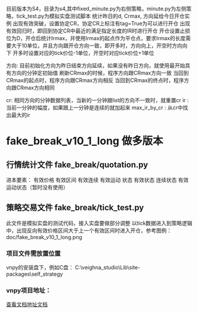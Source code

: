 目前版本为S4，目录为s4,其中fixed_minute.py为右侧策略，minute.py为左侧策略，tick_test.py为模拟实盘测试脚本
统计昨日的d, Crmax, 方向延给今日开仓实例
出现有效突破，设置协定CR，协定CR上标注有tag=True为可以进行开仓
出现有效回归时，即回到协定CR中最近的满足指定长度的IR时进行开仓
开仓设置止损位为D，开仓后统计Irmax，并使用Irmax的起点作为平仓点，要求Irmax的长度需要大于10单位，并且方向跟开仓方向一致，即开多时，方向向上，开空时方向向下
开多时设置对应的tick价位-1单位，开空时对应tick价位+1单位

方向:
目前初始化方向为昨日结束方向延续，如果没有昨日方向，就使用最开始具有方向的分钟定初始值
刷新CRmax的时候，程序方向跟CRmax方向一致
当回到CRmax的起点时，程序方向跟CRmax方向相反
当回到CRmax的终点时，程序方向跟CRmax方向相同

cr:
相同方向的分钟数据列表，当新的一分钟跟list的方向不一致时，就重置cr
ir : 当前一分钟的幅度，如果跟上一分钟是连续的就加起来
max_ir_by_cr : 从cr中找出最大的ir

# fake_break_v10_1_long 做多版本
## 行情统计文件 fake_break/quotation.py
进本要素：
有效价格
有效区间
有效连续 
有效运动
状态
有效状态
连续状态
有效运动状态（暂时没有使用）

## 策略交易文件 fake_break/tick_test.py
此文件是模拟实盘的测试代码，接入实盘要做部分调整
以tick数据进入到策略逻辑中，出现反向有效价格区间大于上一个有效区间时进入开仓，参考图例：doc/fake_break_v10_1_long.png


### 项目文件需放置位置
vnpy的安装盘下，例如C盘：
C:\veighna_studio\Lib\site-packages\self_strategy

### vnpy项目地址：
[查看文档地址文档](https://www.vnpy.com/docs/cn/index.html)


